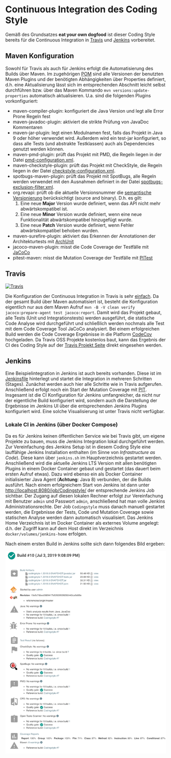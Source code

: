 # Continuous Integration des Coding Style

Gemäß des Grundsatzes **eat your own dogfood** ist dieser Coding Style bereits für die Continuous Integration
in [Travis](https://travis-ci.org) und [Jenkins](https://jenkins.io) vorbereitet. 

## Maven Konfiguration

Sowohl für Travis als auch für Jenkins erfolgt die Automatisierung des Builds über Maven. Im zugehörigen 
[POM](../pom.xml) sind alle Versionen der benutzten Maven Plugins und der benötigten Abhängigkeiten über Properties
definiert, d.h. eine Aktualisierung lässt sich im entsprechenden Abschnitt leicht selbst durchführen bzw. über das 
Maven Kommando `mvn versions:update-properties` automatisch aktualisieren. U.a. sind die folgenden Plugins vorkonfiguriert:
- maven-compiler-plugin: konfiguriert die Java Version und legt alle Error Prone Regeln fest
- maven-javadoc-plugin: aktiviert die strikte Prüfung von JavaDoc Kommentaren
- maven-jar-plugin: legt einen Modulnamen fest, falls das Projekt in Java 9 oder höher verwendet wird. Außerdem wird
ein test-jar konfiguriert, so dass alle Tests (und abstrakte Testklassen) auch als Dependencies genutzt werden können.
- maven-pmd-plugin: prüft das Projekt mit PMD, die Regeln liegen in der Datei [pmd-configuration.xml](../etc/pmd-configuration.xml).
- maven-checkstyle-plugin: prüft das Projekt mit CheckStyle, die Regeln liegen in der Datei [checkstyle-configuration.xml](../etc/checkstyle-configuration.xml).
- spotbugs-maven-plugin: prüft das Projekt mit SpotBugs, alle Regeln werden verwendet mit den Ausnahmen definiert in der Datei [spotbugs-exclusion-filter.xml](../etc/spotbugs-exclusion-filter.xml).
- org.revapi: prüft ob die aktuelle Versionsnummer die [semantische Versionierung](https://semver.org) berücksichtigt (source and binary). D.h. es gilt:
    1. Eine neue **Major** Version wurde definiert, wenn das API nicht mehr abwärtskompatibel ist.
    2. Eine neue **Minor** Version wurde definiert, wenn eine neue Funktionalität abwärtskompatibel hinzugefügt wurde.
    3. Eine neue **Patch** Version wurde definiert, wenn Fehler abwärtskompatibel behoben wurden.
- maven-surefire-plugin: aktiviert das Erkennen der Annotationen der Architekturtests mit [ArchUnit](https://www.archunit.org)
- jacoco-maven-plugin: misst die Code Coverage der Testfälle mit [JaCoCo](https://www.jacoco.org)
- pitest-maven: misst die Mutation Coverage der Testfälle mit [PITest](http://pitest.org)

## Travis

[![Travis](https://img.shields.io/travis/uhafner/codingstyle/master.svg?logo=travis&label=travis%20build&logoColor=white)](https://travis-ci.org/uhafner/codingstyle)

Die Konfiguration der Continuous Integration in Travis is sehr [einfach](../.travis.yml). Da der gesamt Build 
über Maven automatisiert ist, besteht die Konfiguration eigentlich nur aus dem Maven Aufruf 
`mvn -B -V clean verify jacoco:prepare-agent test jacoco:report`. Damit wird das Projekt gebaut, alle Tests (Unit und 
Integrationstests) werden ausgeführt, die statische Code Analyse wird durchgeführt und schließlich werden nochmals
alle Test mit dem Code Coverage Tool JaCoCo analysiert. Bei einem erfolgreichen Build werden die Code Coverage 
Ergebnisse in die Platform [CodeCov](https://codecov.io/gh/uhafner/codingstyle) hochgeladen. Da Travis OSS Projekte
kostenlos baut, kann das Ergebnis der CI des Coding Style auf der [Travis Projekt Seite](https://travis-ci.org/uhafner/codingstyle) direkt eingesehen werden.

## Jenkins

Eine Beispielintegration in Jenkins ist auch bereits vorhanden. Diese ist im [Jenkinsfile](../Jenkinsfile) hinterlegt
und startet die Integration in mehreren Schritten (Stages). Zunächst werden auch hier alle Schritte wie in Travis
aufgerufen. Anschließend erfolgt noch ein Start der Mutation Coverage mit [PIT](http://pitest.org). Insgesamt ist
die CI Konfiguration für Jenkins umfangreicher, da nicht nur der eigentliche Build konfiguriert wird, sondern
auch die Darstellung der Ergebnisse im Jenkins UI über die entsprechenden Jenkins Plugins konfiguriert wird.
Eine solche Visualisierung ist unter Travis nicht verfügbar. 

### Lokale CI in Jenkins (über Docker Compose)

Da es für Jenkins keinen öffentlichen Service wie bei Travis gibt, um eigene Projekte zu bauen, muss die Jenkins 
Integration lokal durchgeführt werden. Zur Vereinfachung des Jenkins Setup ist in diesem Coding Style eine
lauffähige Jenkins Installation enthalten (im Sinne von *Infrastructure as Code*). 
Diese kann über `jenkins.sh` im Hauptverzeichnis gestartet werden. Anschließend wird die
aktuelle Jenkins LTS Version mit allen benötigten Plugins in einem Docker Container gebaut und gestartet (das dauert
beim ersten Aufruf etwas). Dazu wird ebenso ein als Docker Container initialisierter Java Agent (**Achtung**: Java 8) 
verbunden, der die Builds ausführt. Nach einem erfolgreichem Start von Jenkins ist dann unter 
[http://localhost:8080/job/Codingstyle/](http://localhost:8080/job/Codingstyle/) 
der entsprechende Jenkins Job sichtbar. Der Zugang auf diesen lokalen Rechner erfolgt zur Vereinfachung 
mit Benutzer `admin` und Passwort `admin`, anschließend hat man volle Jenkins Administrationsrechte. 
Der Job `Codingstyle` muss danach manuell gestartet werden,
die Ergebnisse der Tests, Code und Mutation Coverage sowie statischen Analyse werden dann automatisch
visualisiert. Das Jenkins Home Verzeichnis ist im Docker Container als externes Volume angelegt: d.h. der Zugriff kann
auf dem Host direkt im Verzeichnis `docker/volumes/jenkins-home` erfolgen.

Nach einem ersten Build in Jenkins sollte sich dann folgendes Bild ergeben:

![Jenkins Build Summary](images/build-result.png)
